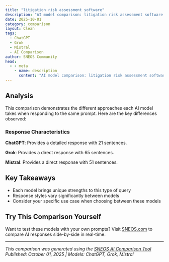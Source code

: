 ```yaml
---
title: "litigation risk assessment software"
description: "AI model comparison: litigation risk assessment software..."
date: 2025-10-01
category: comparison
layout: Clean
tags:
  - ChatGPT
  - Grok
  - Mistral
  - AI Comparison
author: SNEOS Community
head:
  - - meta
    - name: description
      content: "AI model comparison: litigation risk assessment software..."
---
```


<ChatComparison
  title="litigation risk assessment software"
  prompt="litigation risk assessment software"
  :responses='{
    "ChatGPT": "Litigation risk assessment software is designed to help organizations identify, evaluate, and manage the risks associated with potential or ongoing legal disputes. These tools typically use data analytics, artificial intelligence, and machine learning to analyze case details, historical outcomes, and legal precedents to provide insights on the likelihood of litigation risks and potential costs.\n\nHere are some popular litigation risk assessment software solutions and platforms you might consider:\n\n1. **Lex Machina**  \n   - Provides analytics on judges, lawyers, parties, and case outcomes.  \n   - Helps predict litigation trends and potential results based on historical data.\n\n2. **Premonition**  \n   - Uses AI to analyze litigation data and predict the success rate of lawyers and law firms.  \n   - Helps assess the risk of litigation by analyzing case history and court outcomes.\n\n3. **Legal Catalyst**  \n   - AI-driven platform for risk assessment in litigation and compliance.  \n   - Offers tools for contract analysis and identifying potential legal risks.\n\n4. **Litigation Risk Management by Mitratech**  \n   - Focuses on managing legal risks through visibility into case statuses, exposure, and legal spend.  \n   - Integrates risk metrics to help organizations mitigate litigation costs.\n\n5. **Kira Systems**  \n   - Primarily a contract analysis tool but useful for identifying litigation risks inherent in contract clauses.  \n   - Uses machine learning to extract and analyze contract data.\n\n6. **Ravel Law (by LexisNexis)**  \n   - Provides court analytics and case law data to assess the risk and potential outcome of litigation.  \n   - Helps identify patterns in judicial decisions.\n\n### Key Features to Look For:\n- Case outcome prediction  \n- Lawyer and judge analytics  \n- Risk scoring and prioritization  \n- Integration with existing legal and compliance systems  \n- Real-time data and alerts  \n- Cost estimation and financial risk analysis\n\nIf you provide more details about your specific use case\u2014such as industry, company size, or types of litigation\u2014you are facing, I can offer more tailored recommendations.",
    "Grok": "Litigation risk assessment software is a specialized tool designed to help law firms, corporate legal departments, and other organizations evaluate the potential risks and outcomes associated with legal disputes or lawsuits. These tools use data analysis, artificial intelligence (AI), machine learning, and predictive modeling to assess factors such as the likelihood of winning a case, potential costs, settlement possibilities, and other variables. They are increasingly used to make informed decisions about whether to settle, litigate, or pursue alternative resolutions.\n\n### Key Features of Litigation Risk Assessment Software\n1. **Case Outcome Prediction**:\n   - Uses historical case data and machine learning algorithms to predict the likelihood of success in court.\n   - Analyzes factors like jurisdiction, judge history, case precedents, and opposing counsel performance.\n\n2. **Cost Estimation**:\n   - Estimates potential legal fees, court costs, and other expenses associated with litigation.\n   - Helps in budgeting and financial planning for legal matters.\n\n3. **Settlement Analysis**:\n   - Provides insights into whether settling a case is more beneficial than going to trial.\n   - Evaluates settlement offers against predicted outcomes and costs.\n\n4. **Risk Scoring**:\n   - Assigns risk scores to cases based on various parameters such as complexity, exposure, and likelihood of adverse outcomes.\n   - Helps prioritize cases and allocate resources effectively.\n\n5. **Data Visualization and Reporting**:\n   - Offers dashboards and reports to present risk analysis in an easily digestible format for stakeholders and decision-makers.\n\n6. **Integration with Case Management Systems**:\n   - Often integrates with legal case management software to pull relevant case data and streamline workflows.\n\n7. **Regulatory and Compliance Insights**:\n   - Assesses risks related to regulatory violations or non-compliance with laws in specific industries.\n\n### Benefits of Litigation Risk Assessment Software\n- **Informed Decision-Making**: Provides data-driven insights to guide litigation strategies.\n- **Cost Efficiency**: Helps avoid unnecessary litigation expenses by identifying cases with low chances of success.\n- **Time Savings**: Automates risk analysis, reducing manual research and evaluation time.\n- **Improved Settlement Negotiation**: Offers objective data to support settlement discussions.\n- **Resource Optimization**: Helps legal teams focus on high-priority or high-risk cases.\n\n### Popular Litigation Risk Assessment Software\nHere are some notable tools and platforms that offer litigation risk assessment capabilities:\n1. **Kira Systems**:\n   - Uses AI to analyze contracts and legal documents for risk factors.\n   - Primarily focused on due diligence and contract review but can assist in litigation risk analysis.\n\n2. **ROSS Intelligence**:\n   - An AI-powered legal research tool that can predict case outcomes based on historical data and legal precedents.\n\n3. **Premonition**:\n   - A litigation analytics platform that provides data on judges, lawyers, and case outcomes to predict litigation success rates.\n\n4. **Lex Machina**:\n   - Offers legal analytics for litigation strategy, including case timing, damages, and judge behavior insights.\n   - Helps assess risks by analyzing trends in specific courts or legal areas.\n\n5. **Gavelytics**:\n   - Focuses on state court litigation analytics, providing risk assessments based on judge tendencies and case histories.\n\n6. **Litigation Analytics by Bloomberg Law**:\n   - Combines legal research with predictive analytics to evaluate case outcomes and litigation risks.\n\n7. **Soliton (by Thomson Reuters)**:\n   - Provides litigation prediction tools to assess risks and likely outcomes using AI and big data.\n\n### How to Choose the Right Litigation Risk Assessment Software\nWhen selecting software, consider the following factors:\n- **Specific Needs**: Does the tool cater to your specific area of law or industry (e.g., intellectual property, employment law)?\n- **Data Accuracy**: Ensure the software uses reliable and up-to-date legal data for analysis.\n- **Ease of Use**: Look for a user-friendly interface and clear reporting features.\n- **Integration**: Check if it integrates with existing case management or legal research tools.\n- **Cost**: Evaluate pricing models (subscription-based, per-case, or one-time purchase) based on your budget.\n- **Scalability**: Ensure the tool can handle your organization\u2019s caseload as it grows.\n- **Support and Training**: Look for vendors offering good customer support and training resources.\n\n### Challenges and Limitations\n- **Data Dependency**: The accuracy of predictions relies on the quality and quantity of data available.\n- **Legal Nuances**: AI may struggle to account for unique or novel legal arguments that lack historical data.\n- **Ethical Concerns**: Over-reliance on software could undermine human judgment in complex legal scenarios.\n- **Cost Barrier**: Advanced tools can be expensive, especially for small firms or solo practitioners.\n\n### Use Cases\n- **Corporate Legal Departments**: Assessing risks in potential lawsuits or regulatory actions.\n- **Law Firms**: Advising clients on whether to litigate or settle.\n- **Insurance Companies**: Evaluating liability and settlement risks in claims.\n- **Government Agencies**: Prioritizing enforcement actions based on risk assessments.\n\n### Future Trends\n- **AI Advancements**: Increased use of natural language processing (NLP) and machine learning to improve prediction accuracy.\n- **Broader Data Integration**: Incorporation of real-time data from court filings, social media, and other sources.\n- **Customizable Tools**: More tailored solutions for niche legal areas or specific industries.\n- **Ethical Guidelines**: Development of best practices for using AI in legal decision-making to ensure fairness.\n\nIf you\u0027re considering implementing litigation risk assessment software, start by identifying your organization\u0027s needs and exploring trial versions or demos of the tools listed above. Additionally, consulting with legal tech experts or peers in your industry can provide valuable insights into the best options for your specific use case.",
    "Mistral": "Litigation risk assessment software is designed to help legal professionals, businesses, and other stakeholders evaluate the potential risks and outcomes associated with legal disputes. These tools can be invaluable for making informed decisions about whether to pursue or defend a lawsuit, settle a case, or take other strategic actions. Here are some key features and considerations for litigation risk assessment software:\n\n### Key Features:\n\n1. **Case Management:**\n   - **Document Storage:** Centralized repository for all case-related documents.\n   - **Task Management:** Tools for tracking deadlines, tasks, and milestones.\n   - **Communication:** Integrated communication tools for team collaboration.\n\n2. **Risk Analysis:**\n   - **Probability Assessment:** Tools to estimate the likelihood of various outcomes.\n   - **Damage Calculation:** Models to predict potential damages or awards.\n   - **Scenario Analysis:** Simulations to evaluate different legal strategies and their potential outcomes.\n\n3. **Data Analytics:**\n   - **Historical Data:** Analysis of past cases to identify trends and patterns.\n   - **Predictive Analytics:** Use of machine learning algorithms to predict future outcomes.\n   - **Benchmarking:** Comparison of current cases against industry benchmarks.\n\n4. **Financial Impact:**\n   - **Cost Estimation:** Tools to estimate legal fees, court costs, and other expenses.\n   - **Settlement Analysis:** Evaluation of settlement offers and their financial implications.\n   - **Risk-Adjusted Return:** Calculation of the expected value of litigation outcomes.\n\n5. **Compliance and Regulatory:**\n   - **Legal Research:** Integration with legal databases for research and precedent analysis.\n   - **Regulatory Tracking:** Tools to monitor changes in laws and regulations that may impact litigation.\n\n6. **Reporting and Visualization:**\n   - **Dashboards:** Visual representations of key metrics and risk factors.\n   - **Reports:** Customizable reports for stakeholders, including executives and clients.\n   - **Alerts:** Automated notifications for critical updates and changes.\n\n### Considerations for Choosing Software:\n\n1. **User-Friendly Interface:**\n   - Ensure the software is intuitive and easy to use for all team members.\n\n2. **Integration Capabilities:**\n   - Check for compatibility with existing systems, such as case management software, document management systems, and financial software.\n\n3. **Security and Compliance:**\n   - Ensure the software meets data security and compliance requirements, especially for sensitive legal information.\n\n4. **Scalability:**\n   - Assess whether the software can scale to handle the volume and complexity of your cases.\n\n5. **Support and Training:**\n   - Look for vendors that offer robust customer support and training resources.\n\n6. **Cost:**\n   - Evaluate the total cost of ownership, including licensing fees, implementation costs, and ongoing maintenance.\n\n### Popular Litigation Risk Assessment Software:\n\n1. **Lex Machina:**\n   - Provides legal analytics for litigation strategies, including insights into judges, lawyers, parties, and the subject matter of cases.\n\n2. **Premonition:**\n   - Offers predictive analytics for litigation outcomes, including win rates for lawyers and judges.\n\n3. **CaseMap:**\n   - A case analysis tool that helps organize and analyze case facts, issues, and documents.\n\n4. **LexisNexis CaseMap:**\n   - Provides tools for case analysis, including fact management, issue management, and document management.\n\n5. **Bloomberg Law:**\n   - Offers a suite of tools for legal research, analytics, and case management.\n\n6. **Westlaw Edge:**\n   - Provides advanced legal research tools, including predictive analytics and case law analysis.\n\n### Conclusion:\n\nLitigation risk assessment software can significantly enhance the decision-making process in legal disputes by providing data-driven insights and predictive analytics. When selecting a tool, it\u0027s crucial to consider the specific needs of your organization, the complexity of your cases, and the overall value the software can provide."
  }'
  published-date="22:06"
/>

## Analysis

This comparison demonstrates the different approaches each AI model takes when responding to the same prompt. Here are the key differences observed:

### Response Characteristics

**ChatGPT**: Provides a detailed response with 21 sentences. 

**Grok**: Provides a direct response with 65 sentences. 

**Mistral**: Provides a direct response with 51 sentences. 

## Key Takeaways

- Each model brings unique strengths to this type of query
- Response styles vary significantly between models
- Consider your specific use case when choosing between these models

## Try This Comparison Yourself

Want to test these models with your own prompts? Visit [SNEOS.com](https://sneos.com) to compare AI responses side-by-side in real-time.

---

*This comparison was generated using the [SNEOS AI Comparison Tool](https://sneos.com)*
*Published: October 01, 2025 | Models: ChatGPT, Grok, Mistral*
